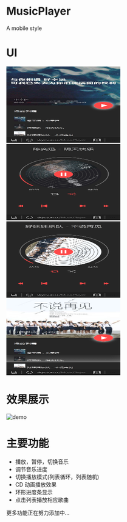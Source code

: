 # MusicPlayer
A mobile style

# UI
<img src="res/demo/demo1.png" width="300" height="200" alt="demo1"/><img src="res/demo/demo2.png" width="300" height="200" alt="demo2"/><img src="res/demo/demo3.png" width="300" height="200" alt="demo3"/><img src="res/demo/demo4.png" width="300" height="200" alt="demo4"/>

# 效果展示
<img src="res/demo/demo.gif" width="760" height="700" alt="demo"/>

# 主要功能
 - 播放，暂停，切换音乐
 - 调节音乐进度
 - 切换播放模式(列表循环，列表随机)
 - CD 动画播放效果
 - 环形进度条显示
 - 点击列表播放相应歌曲
 
更多功能正在努力添加中...
